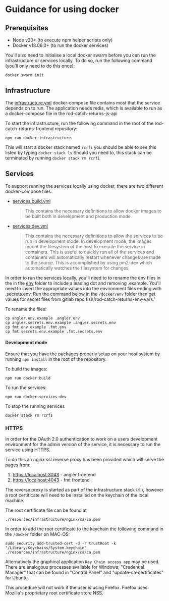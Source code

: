 # Guidance for using docker

## Prerequisites

- Node v20+ (to execute npm helper scripts only)
- Docker v18.06.0+ (to run the docker services)

You'll also need to initialise a local docker swarm before you can run the infrastructure or services locally. To do so, run the following
command (you'll only need to do this once):

```shell script
docker swarm init
```

## Infrastructure

The [infrastructure.yml](infrastructure.yml) docker-compose file contains most that the service depends on to run. The application needs redis, which is available to run as a docker-compose file in the rod-catch-returns-js-api

To start the infrastructure, run the following command in the root of the rod-catch-returns-frontend repository:

```shell script
npm run docker:infrastructure
```

This will start a docker stack named `rcrfi` you should be able to see this listed by typing `docker stack ls`
Should you need to, this stack can be terminated by running `docker stack rm rcrfi`

## Services

To support running the services locally using docker, there are two different docker-compose files:

- [services.build.yml](services.build.yml)
  > This contains the necessary definitions to allow docker images to be built both in development and production mode
- [services.dev.yml](services.dev.yml)
  > This contains the necessary definitions to allow the services to be run in development mode.
  > In development mode, the images mount the filesystem of the host to execute the service in containers. This is useful
  > to quickly run all of the services and containers will automatically restart whenever changes are made to the source.
  > This is accomplished by using pm2-dev which automatically watches the filesystem for changes.

In order to run the services locally, you'll need to to rename the env files in the in the [env](env) folder to include a leading dot and removing .example. You'll need to insert the appropriate values into the environment files ending with .secrets.env. Run the command below in the `/docker/env` folder then get values for secret files from gitlab repo fish/rod-catch-returns-env-vars.'

To rename the files:
```shell script
cp angler.env.example .angler.env
cp angler.secrets.env.example .angler.secrets.env
cp fmt.env.example .fmt.env
cp fmt.secrets.env.example .fmt.secrets.env
```

#### Development mode

Ensure that you have the packages properly setup on your host system by running `npm install` in the root of the repository.

To build the images:

```shell script
npm run docker:build
```

To run the services:

```shell script
npm run docker:services-dev
```

To stop the running services

```shell script
docker stack rm rcrfs
```

### HTTPS

In order for the OAuth 2.0 authentication to work on a users development environment for the admin version of the service, it is necessary to run the service using HTTPS.

To do this an nginx ssl reverse proxy has been provided which will serve the pages from:

1. [https://localhost:3043]() - angler frontend
2. [https://localhost:4043]() - fmt frontend

The reverse proxy is started as part of the infrastructure stack (rli), however a root certificate will need to be installed on the keychain of the local machine.

The root certificate file can be found at

```
./resources/infrastructure/nginx/ca/ca.pem
```

In order to add the root certificate to the keychain the following command in the `/docker` folder on MAC-OS:

```shell script
sudo security add-trusted-cert -d -r trustRoot -k "/Library/Keychains/System.keychain" ./resources/infrastructure/nginx/ca/ca.pem
```

Alternatively the graphical application `Key Chain access app` may be used. There are analogous processes available for Windows; "Credential Manager" that can be found in "Control Panel" and "update-ca-certificates" for Ubuntu.

This procedure will not work if the user is using Firefox. Firefox uses Mozilla's proprietary root certificate store NSS.
